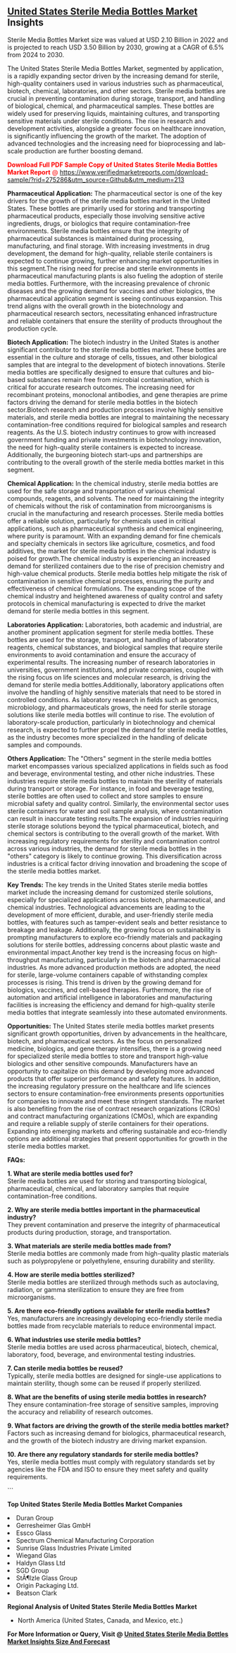 <h2><a href="https://www.verifiedmarketreports.com/download-sample/?rid=275286&amp;utm_source=Github&amp;utm_medium=213" target="_blank">United States Sterile Media Bottles Market</a> Insights</h2><p>Sterile Media Bottles Market size was valued at USD 2.10 Billion in 2022 and is projected to reach USD 3.50 Billion by 2030, growing at a CAGR of 6.5% from 2024 to 2030.</p><p><p>The United States Sterile Media Bottles Market, segmented by application, is a rapidly expanding sector driven by the increasing demand for sterile, high-quality containers used in various industries such as pharmaceutical, biotech, chemical, laboratories, and other sectors. Sterile media bottles are crucial in preventing contamination during storage, transport, and handling of biological, chemical, and pharmaceutical samples. These bottles are widely used for preserving liquids, maintaining cultures, and transporting sensitive materials under sterile conditions. The rise in research and development activities, alongside a greater focus on healthcare innovation, is significantly influencing the growth of the market. The adoption of advanced technologies and the increasing need for bioprocessing and lab-scale production are further boosting demand. <p><span class=""><span style="color: #ff0000;"><strong>Download Full PDF Sample Copy of United States Sterile Media Bottles Market Report</strong> @ </span><a href="https://www.verifiedmarketreports.com/download-sample/?rid=275286&amp;utm_source=Github&amp;utm_medium=213" target="_blank">https://www.verifiedmarketreports.com/download-sample/?rid=275286&amp;utm_source=Github&amp;utm_medium=213</a></span></p></p><p><strong>Pharmaceutical Application:</strong> The pharmaceutical sector is one of the key drivers for the growth of the sterile media bottles market in the United States. These bottles are primarily used for storing and transporting pharmaceutical products, especially those involving sensitive active ingredients, drugs, or biologics that require contamination-free environments. Sterile media bottles ensure that the integrity of pharmaceutical substances is maintained during processing, manufacturing, and final storage. With increasing investments in drug development, the demand for high-quality, reliable sterile containers is expected to continue growing, further enhancing market opportunities in this segment.The rising need for precise and sterile environments in pharmaceutical manufacturing plants is also fueling the adoption of sterile media bottles. Furthermore, with the increasing prevalence of chronic diseases and the growing demand for vaccines and other biologics, the pharmaceutical application segment is seeing continuous expansion. This trend aligns with the overall growth in the biotechnology and pharmaceutical research sectors, necessitating enhanced infrastructure and reliable containers that ensure the sterility of products throughout the production cycle.</p><p><strong>Biotech Application:</strong> The biotech industry in the United States is another significant contributor to the sterile media bottles market. These bottles are essential in the culture and storage of cells, tissues, and other biological samples that are integral to the development of biotech innovations. Sterile media bottles are specifically designed to ensure that cultures and bio-based substances remain free from microbial contamination, which is critical for accurate research outcomes. The increasing need for recombinant proteins, monoclonal antibodies, and gene therapies are prime factors driving the demand for sterile media bottles in the biotech sector.Biotech research and production processes involve highly sensitive materials, and sterile media bottles are integral to maintaining the necessary contamination-free conditions required for biological samples and research reagents. As the U.S. biotech industry continues to grow with increased government funding and private investments in biotechnology innovation, the need for high-quality sterile containers is expected to increase. Additionally, the burgeoning biotech start-ups and partnerships are contributing to the overall growth of the sterile media bottles market in this segment.</p><p><strong>Chemical Application:</strong> In the chemical industry, sterile media bottles are used for the safe storage and transportation of various chemical compounds, reagents, and solvents. The need for maintaining the integrity of chemicals without the risk of contamination from microorganisms is crucial in the manufacturing and research processes. Sterile media bottles offer a reliable solution, particularly for chemicals used in critical applications, such as pharmaceutical synthesis and chemical engineering, where purity is paramount. With an expanding demand for fine chemicals and specialty chemicals in sectors like agriculture, cosmetics, and food additives, the market for sterile media bottles in the chemical industry is poised for growth.The chemical industry is experiencing an increased demand for sterilized containers due to the rise of precision chemistry and high-value chemical products. Sterile media bottles help mitigate the risk of contamination in sensitive chemical processes, ensuring the purity and effectiveness of chemical formulations. The expanding scope of the chemical industry and heightened awareness of quality control and safety protocols in chemical manufacturing is expected to drive the market demand for sterile media bottles in this segment.</p><p><strong>Laboratories Application:</strong> Laboratories, both academic and industrial, are another prominent application segment for sterile media bottles. These bottles are used for the storage, transport, and handling of laboratory reagents, chemical substances, and biological samples that require sterile environments to avoid contamination and ensure the accuracy of experimental results. The increasing number of research laboratories in universities, government institutions, and private companies, coupled with the rising focus on life sciences and molecular research, is driving the demand for sterile media bottles.Additionally, laboratory applications often involve the handling of highly sensitive materials that need to be stored in controlled conditions. As laboratory research in fields such as genomics, microbiology, and pharmaceuticals grows, the need for sterile storage solutions like sterile media bottles will continue to rise. The evolution of laboratory-scale production, particularly in biotechnology and chemical research, is expected to further propel the demand for sterile media bottles, as the industry becomes more specialized in the handling of delicate samples and compounds.</p><p><strong>Others Application:</strong> The "Others" segment in the sterile media bottles market encompasses various specialized applications in fields such as food and beverage, environmental testing, and other niche industries. These industries require sterile media bottles to maintain the sterility of materials during transport or storage. For instance, in food and beverage testing, sterile bottles are often used to collect and store samples to ensure microbial safety and quality control. Similarly, the environmental sector uses sterile containers for water and soil sample analysis, where contamination can result in inaccurate testing results.The expansion of industries requiring sterile storage solutions beyond the typical pharmaceutical, biotech, and chemical sectors is contributing to the overall growth of the market. With increasing regulatory requirements for sterility and contamination control across various industries, the demand for sterile media bottles in the "others" category is likely to continue growing. This diversification across industries is a critical factor driving innovation and broadening the scope of the sterile media bottles market.</p><p><strong>Key Trends:</strong> The key trends in the United States sterile media bottles market include the increasing demand for customized sterile solutions, especially for specialized applications across biotech, pharmaceutical, and chemical industries. Technological advancements are leading to the development of more efficient, durable, and user-friendly sterile media bottles, with features such as tamper-evident seals and better resistance to breakage and leakage. Additionally, the growing focus on sustainability is prompting manufacturers to explore eco-friendly materials and packaging solutions for sterile bottles, addressing concerns about plastic waste and environmental impact.Another key trend is the increasing focus on high-throughput manufacturing, particularly in the biotech and pharmaceutical industries. As more advanced production methods are adopted, the need for sterile, large-volume containers capable of withstanding complex processes is rising. This trend is driven by the growing demand for biologics, vaccines, and cell-based therapies. Furthermore, the rise of automation and artificial intelligence in laboratories and manufacturing facilities is increasing the efficiency and demand for high-quality sterile media bottles that integrate seamlessly into these automated environments.</p><p><strong>Opportunities:</strong> The United States sterile media bottles market presents significant growth opportunities, driven by advancements in the healthcare, biotech, and pharmaceutical sectors. As the focus on personalized medicine, biologics, and gene therapy intensifies, there is a growing need for specialized sterile media bottles to store and transport high-value biologics and other sensitive compounds. Manufacturers have an opportunity to capitalize on this demand by developing more advanced products that offer superior performance and safety features. In addition, the increasing regulatory pressure on the healthcare and life sciences sectors to ensure contamination-free environments presents opportunities for companies to innovate and meet these stringent standards. The market is also benefiting from the rise of contract research organizations (CROs) and contract manufacturing organizations (CMOs), which are expanding and require a reliable supply of sterile containers for their operations. Expanding into emerging markets and offering sustainable and eco-friendly options are additional strategies that present opportunities for growth in the sterile media bottles market.</p><p><strong>FAQs:</strong></p><p><strong>1. What are sterile media bottles used for?</strong><br> Sterile media bottles are used for storing and transporting biological, pharmaceutical, chemical, and laboratory samples that require contamination-free conditions.</p><p><strong>2. Why are sterile media bottles important in the pharmaceutical industry?</strong><br> They prevent contamination and preserve the integrity of pharmaceutical products during production, storage, and transportation.</p><p><strong>3. What materials are sterile media bottles made from?</strong><br> Sterile media bottles are commonly made from high-quality plastic materials such as polypropylene or polyethylene, ensuring durability and sterility.</p><p><strong>4. How are sterile media bottles sterilized?</strong><br> Sterile media bottles are sterilized through methods such as autoclaving, radiation, or gamma sterilization to ensure they are free from microorganisms.</p><p><strong>5. Are there eco-friendly options available for sterile media bottles?</strong><br> Yes, manufacturers are increasingly developing eco-friendly sterile media bottles made from recyclable materials to reduce environmental impact.</p><p><strong>6. What industries use sterile media bottles?</strong><br> Sterile media bottles are used across pharmaceutical, biotech, chemical, laboratory, food, beverage, and environmental testing industries.</p><p><strong>7. Can sterile media bottles be reused?</strong><br> Typically, sterile media bottles are designed for single-use applications to maintain sterility, though some can be reused if properly sterilized.</p><p><strong>8. What are the benefits of using sterile media bottles in research?</strong><br> They ensure contamination-free storage of sensitive samples, improving the accuracy and reliability of research outcomes.</p><p><strong>9. What factors are driving the growth of the sterile media bottles market?</strong><br> Factors such as increasing demand for biologics, pharmaceutical research, and the growth of the biotech industry are driving market expansion.</p><p><strong>10. Are there any regulatory standards for sterile media bottles?</strong><br> Yes, sterile media bottles must comply with regulatory standards set by agencies like the FDA and ISO to ensure they meet safety and quality requirements.</p>```</p><p><strong>Top United States Sterile Media Bottles Market Companies</strong></p><div data-test-id=""><p><li>Duran Group</li><li> Gerresheimer Glas GmbH</li><li> Essco Glass</li><li> Spectrum Chemical Manufacturing Corporation</li><li> Sunrise Glass Industries Private Limited</li><li> Wiegand Glas</li><li> Haldyn Glass Ltd</li><li> SGD Group</li><li> StÃ¶lzle Glass Group</li><li> Origin Packaging Ltd.</li><li> Beatson Clark</li></p><div><strong>Regional Analysis of&nbsp;United States Sterile Media Bottles Market</strong></div><ul><li dir="ltr"><p dir="ltr">North America&nbsp;(United States, Canada, and Mexico, etc.)</p></li></ul><p><strong>For More Information or Query, Visit @&nbsp;</strong><strong><a href="https://www.verifiedmarketreports.com/product/sterile-media-bottles-market/?utm_source=Github&amp;utm_medium=213" target="_blank">United States Sterile Media Bottles Market Insights Size And Forecast</a></strong></p></div>
